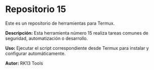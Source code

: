 # Repositorio 15

Este es un repositorio de herramientas para Termux.

**Descripción:** Esta herramienta número 15 realiza tareas comunes de seguridad, automatización o desarrollo.

**Uso:** Ejecutar el script correspondiente desde Termux para instalar y configurar automáticamente.

**Autor:** RK13 Tools
